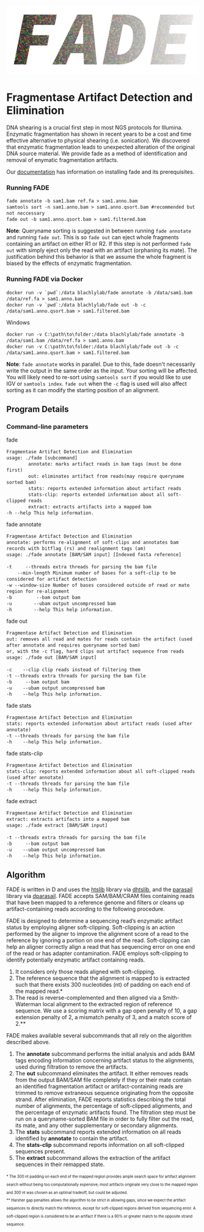 ![alt text](https://github.com/blachlylab/fade/raw/master/logo/fade_logo.png "FADE")

# **F**ragmentase **A**rtifact **D**etection and **E**limination

DNA shearing is a crucial first step in most NGS protocols for Illumina. Enzymatic fragmentation has 
shown in recent years to be a cost and time effective alternative to physical shearing (i.e. sonication).
 We discovered that enzymatic fragmentation leads to unexpected alteration of the original DNA source 
 material. We provide fade as a method of identification and removal of enymatic fragmentation artifacts.

Our [documentation](https://github.com/blachlylab/fade/blob/master/INSTALL.md) has information on installing fade and its prerequisites.

### Running FADE 
```
fade annotate -b sam1.bam ref.fa > sam1.anno.bam
samtools sort -n sam1.anno.bam > sam1.anno.qsort.bam #recommended but not neccessary
fade out -b sam1.anno.qsort.bam > sam1.filtered.bam
```
**Note**: Queryname sorting is suggested in between running ```fade annotate``` and running ```fade out```.
This is so ```fade out``` can eject whole fragments containing an artifact on either R1 or R2. If 
this step is not performed ```fade out``` with simply eject only the read with an artifact (orphaning its mate).
The justification behind this behavior is that we assume the whole fragment is biased by the effects of 
enzymatic fragmentation.

### Running FADE via Docker
```
docker run -v `pwd`:/data blachlylab/fade annotate -b /data/sam1.bam /data/ref.fa > sam1.anno.bam
docker run -v `pwd`:/data blachlylab/fade out -b -c /data/sam1.anno.qsort.bam > sam1.filtered.bam
```
Windows
```
docker run -v C:\path\to\folder:/data blachlylab/fade annotate -b /data/sam1.bam /data/ref.fa > sam1.anno.bam
docker run -v C:\path\to\folder:/data blachlylab/fade out -b -c /data/sam1.anno.qsort.bam > sam1.filtered.bam
```

**Note**: ```fade annotate``` works in parallel. Due to this, fade doesn't necessarily write the output in the same 
order as the input. Your sorting will be affected. You will likely need to re-sort using ```samtools sort``` if 
you would like to use IGV or ```samtools index```. ```fade out``` when the ```-c``` flag is used will also 
affect sorting as it can modify the starting position of an alignment.

## Program Details

### Command-line parameters

fade
```
Fragmentase Artifact Detection and Elimination
usage: ./fade [subcommand]
        annotate: marks artifact reads in bam tags (must be done first)
        out: eliminates artifact from reads(may require queryname sorted bam)
        stats: reports extended information about artifact reads
        stats-clip: reports extended information about all soft-clipped reads
        extract: extracts artifacts into a mapped bam
-h --help This help information.
```

fade annotate
```
Fragmentase Artifact Detection and Elimination
annotate: performs re-alignment of soft-clips and annotates bam records with bitflag (rs) and realignment tags (am)
usage: ./fade annotate [BAM/SAM input] [Indexed fasta reference]

-t     --threads extra threads for parsing the bam file
    --min-length Minimum number of bases for a soft-clip to be considered for artifact detection
-w --window-size Number of bases considered outside of read or mate region for re-alignment
-b         --bam output bam
-u        --ubam output uncompressed bam
-h        --help This help information.
```

fade out
```
Fragmentase Artifact Detection and Elimination
out: removes all read and mates for reads contain the artifact (used after annotate and requires queryname sorted bam) 
or, with the -c flag, hard clips out artifact sequence from reads
usage: ./fade out [BAM/SAM input]

-c    --clip clip reads instead of filtering them
-t --threads extra threads for parsing the bam file
-b     --bam output bam
-u    --ubam output uncompressed bam
-h    --help This help information.
```

fade stats
```
Fragmentase Artifact Detection and Elimination
stats: reports extended information about artifact reads (used after annotate)
-t --threads threads for parsing the bam file
-h    --help This help information.
```

fade stats-clip
```
Fragmentase Artifact Detection and Elimination
stats-clip: reports extended information about all soft-clipped reads (used after annotate)
-t --threads threads for parsing the bam file
-h    --help This help information.
```

fade extract
```
Fragmentase Artifact Detection and Elimination
extract: extracts artifacts into a mapped bam
usage: ./fade extract [BAM/SAM input]

-t --threads extra threads for parsing the bam file
-b     --bam output bam
-u    --ubam output uncompressed bam
-h    --help This help information.
```

## Algorithm
FADE is written in D and uses the [htslib](http://www.htslib.org/download/) library via 
[dhtslib](https://github.com/blachlylab/dhtslib.git), and the [parasail](https://github.com/jeffdaily/parasail)
 library via [dparasail](https://github.com/blachlylab/dparasail). FADE accepts SAM/BAM/CRAM
  files containing reads that have been mapped to a reference genome and filters or cleans 
  up artifact-containing reads according to the following procedure. 

FADE is designed to determine a sequencing read’s enzymatic artifact status by employing aligner 
soft-clipping. Soft-clipping is an action performed by the aligner to improve the alignment score
 of a read to the reference by ignoring a portion on one end of the read. Soft-clipping can help 
 an aligner correctly align a read that has sequencing error on one end of the read or has 
 adapter contamination. FADE employs soft-clipping to identify potentially enzymatic artifact 
 containing reads. 
1. It considers only those reads aligned with soft-clipping. 
2. The reference sequence that the alignment is mapped to is extracted such that there exists 
300 nucleotides (nt) of padding on each end of the mapped read.\* 
3. The read is reverse-complemented and then aligned via a Smith-Waterman local alignment to 
the extracted region of reference sequence. We use a scoring matrix with a gap open penalty 
of 10, a gap extension penalty of 2, a mismatch penalty of 3, and a match score of 2.\*\* 

FADE makes available several subcommands that all rely on the algorithm described above. 
1. The **annotate** subcommand performs the initial analysis and adds BAM tags encoding 
information concerning artifact status to the alignments, used during filtration to remove the artifacts. 
2. The **out** subcommand eliminates the artifact. It either removes reads from the output 
BAM/SAM file completely if they or their mate contain an identified fragmentation artifact
 or artifact-containing reads are trimmed to remove extraneous sequence originating from the 
 opposite strand. After elimination, FADE reports statistics describing the total number of 
 alignments, the percentage of soft-clipped alignments, and the percentage of enzymatic artifacts found.
  The filtration step must be run on a queryname-sorted BAM file in order to fully filter out the read, 
  its mate, and any other supplementary or secondary alignments. 
3. The **stats** subcommand reports extended information on all reads identified by **annotate** to contain
   the artifact. 
4. The **stats-clip** subcommand reports information on all soft-clipped sequences present. 
5. The **extract** subcommand allows the 
   extraction of the artifact sequences in their remapped state.

<sub><sup>\* The 300 nt padding on each end of the mapped region provides ample search space for 
artifact alignment search without being too computationally expensive; most artifacts originate 
very close to the mapped region and 300 nt was chosen as an optimal tradeoff, but could be adjusted.</sub></sup>
<br/><sub><sup>\*\* Harsher gap penalties allows the algorithm to be strict in allowing gaps, 
since we expect the artifact sequences to directly match the reference, except for soft-clipped 
regions derived from sequencing error. A soft-clipped region is considered to be an artifact if there
 is a 90% or greater match to the opposite strand sequence. </sub></sup>
